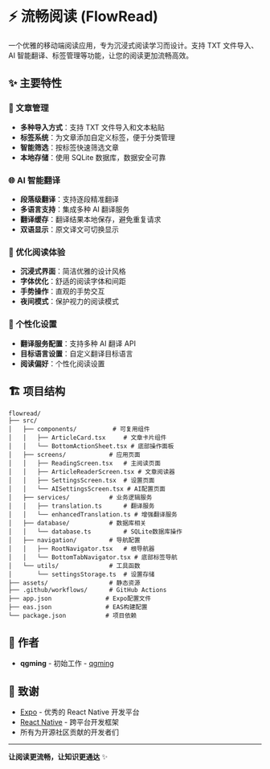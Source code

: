 # ⚡️ 流畅阅读 (FlowRead)

一个优雅的移动端阅读应用，专为沉浸式阅读学习而设计。支持 TXT 文件导入、AI 智能翻译、标签管理等功能，让您的阅读更加流畅高效。

## ✨ 主要特性

### 📖 文章管理

- **多种导入方式**：支持 TXT 文件导入和文本粘贴
- **标签系统**：为文章添加自定义标签，便于分类管理
- **智能筛选**：按标签快速筛选文章
- **本地存储**：使用 SQLite 数据库，数据安全可靠

### 🌐 AI 智能翻译

- **段落级翻译**：支持逐段精准翻译
- **多语言支持**：集成多种 AI 翻译服务
- **翻译缓存**：翻译结果本地保存，避免重复请求
- **双语显示**：原文译文可切换显示

### 📱 优化阅读体验

- **沉浸式界面**：简洁优雅的设计风格
- **字体优化**：舒适的阅读字体和间距
- **手势操作**：直观的手势交互
- **夜间模式**：保护视力的阅读模式

### 🔧 个性化设置

- **翻译服务配置**：支持多种 AI 翻译 API
- **目标语言设置**：自定义翻译目标语言
- **阅读偏好**：个性化阅读设置

## 🏗️ 项目结构

```
flowread/
├── src/
│   ├── components/          # 可复用组件
│   │   ├── ArticleCard.tsx     # 文章卡片组件
│   │   └── BottomActionSheet.tsx # 底部操作面板
│   ├── screens/            # 应用页面
│   │   ├── ReadingScreen.tsx   # 主阅读页面
│   │   ├── ArticleReaderScreen.tsx # 文章阅读器
│   │   ├── SettingsScreen.tsx  # 设置页面
│   │   └── AISettingsScreen.tsx # AI配置页面
│   ├── services/           # 业务逻辑服务
│   │   ├── translation.ts      # 翻译服务
│   │   └── enhancedTranslation.ts # 增强翻译服务
│   ├── database/           # 数据库相关
│   │   └── database.ts         # SQLite数据库操作
│   ├── navigation/         # 导航配置
│   │   ├── RootNavigator.tsx   # 根导航器
│   │   └── BottomTabNavigator.tsx # 底部标签导航
│   └── utils/              # 工具函数
│       └── settingsStorage.ts  # 设置存储
├── assets/                 # 静态资源
├── .github/workflows/      # GitHub Actions
├── app.json               # Expo配置文件
├── eas.json               # EAS构建配置
└── package.json           # 项目依赖
```

## 👥 作者

- **qgming** - 初始工作 - [qgming](https://github.com/qgming)

## 🙏 致谢

- [Expo](https://expo.dev) - 优秀的 React Native 开发平台
- [React Native](https://reactnative.dev) - 跨平台开发框架
- 所有为开源社区贡献的开发者们

---

**让阅读更流畅，让知识更通达** ✨
